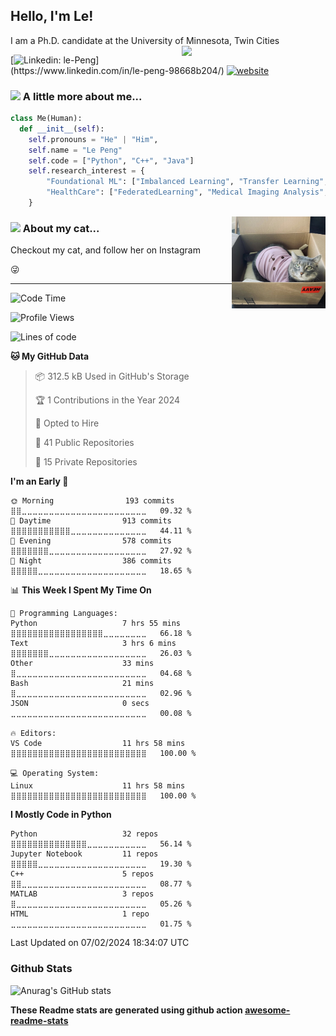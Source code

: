 ## Hello, I'm Le! 
I am a Ph.D. candidate at the University of Minnesota, Twin Cities
</a><img align='right' src="https://media.giphy.com/media/WUlplcMpOCEmTGBtBW/giphy.gif" width="230"> 
</em></p>

[![Linkedin: le-Peng](https://img.shields.io/badge/-lepeng-blue?style=flat-square&logo=Linkedin&logoColor=white&link=[https://www.linkedin.com/in/anmol-p-singh/](https://www.linkedin.com/in/le-peng-98668b204/))](https://www.linkedin.com/in/le-peng-98668b204/)
[![website](https://img.shields.io/badge/Website-46a2f1.svg?&style=flat-square&logo=Google-Chrome&logoColor=white&link=https://anmolsingh.me/)](https://pl97.github.io/)



### <img src="https://media4.giphy.com/media/Dk57URqjqjHjNGHeMV/giphy.gif?cid=ecf05e47aimyszq9l3l6f697zbir65pd1escz3qdzjav4n87&rid=giphy.gif&ct=g" width="50"/> A little more about me...  

```python
class Me(Human):
  def __init__(self):
    self.pronouns = "He" | "Him",
    self.name = "Le Peng"
    self.code = ["Python", "C++", "Java"]
    self.research_interest = {
        "Foundational ML": ["Imbalanced Learning", "Transfer Learning", "Doman Adaptation"],
        "HealthCare": ["FederatedLearning", "Medical Imaging Analysis", "Natural Language Processing"]
    }
```
<img align='right' src="pang.jpeg" width="150">

### <a href="https://www.instagram.com/zuipang_pangzi/?hl=en"><img src="https://media.giphy.com/media/VgCDAzcKvsR6OM0uWg/giphy.gif" width="50"></a>  About my cat...
Checkout my cat, and follow her on Instagram 


:stuck_out_tongue_winking_eye:  [![<i class="fa fa-instagram" aria-hidden="true"></i>](https://img.shields.io/badge/Instagram-E4405F?style=for-the-badge&logo=instagram&logoColor=white)](https://www.instagram.com/zuipang_pangzi/?hl=en)








---
<!--START_SECTION:waka-->
![Code Time](http://img.shields.io/badge/Code%20Time-832%20hrs%2042%20mins-blue)

![Profile Views](http://img.shields.io/badge/Profile%20Views-0-blue)

![Lines of code](https://img.shields.io/badge/From%20Hello%20World%20I%27ve%20Written-14.1%20million%20lines%20of%20code-blue)

**🐱 My GitHub Data** 

> 📦 312.5 kB Used in GitHub's Storage 
 > 
> 🏆 1 Contributions in the Year 2024
 > 
> 💼 Opted to Hire
 > 
> 📜 41 Public Repositories 
 > 
> 🔑 15 Private Repositories 
 > 
**I'm an Early 🐤** 

```text
🌞 Morning                193 commits         ⣿⣿⣀⣀⣀⣀⣀⣀⣀⣀⣀⣀⣀⣀⣀⣀⣀⣀⣀⣀⣀⣀⣀⣀⣀   09.32 % 
🌆 Daytime                913 commits         ⣿⣿⣿⣿⣿⣿⣿⣿⣿⣿⣿⣀⣀⣀⣀⣀⣀⣀⣀⣀⣀⣀⣀⣀⣀   44.11 % 
🌃 Evening                578 commits         ⣿⣿⣿⣿⣿⣿⣿⣀⣀⣀⣀⣀⣀⣀⣀⣀⣀⣀⣀⣀⣀⣀⣀⣀⣀   27.92 % 
🌙 Night                  386 commits         ⣿⣿⣿⣿⣿⣀⣀⣀⣀⣀⣀⣀⣀⣀⣀⣀⣀⣀⣀⣀⣀⣀⣀⣀⣀   18.65 % 
```


📊 **This Week I Spent My Time On** 

```text
💬 Programming Languages: 
Python                   7 hrs 55 mins       ⣿⣿⣿⣿⣿⣿⣿⣿⣿⣿⣿⣿⣿⣿⣿⣿⣿⣀⣀⣀⣀⣀⣀⣀⣀   66.18 % 
Text                     3 hrs 6 mins        ⣿⣿⣿⣿⣿⣿⣿⣀⣀⣀⣀⣀⣀⣀⣀⣀⣀⣀⣀⣀⣀⣀⣀⣀⣀   26.03 % 
Other                    33 mins             ⣿⣀⣀⣀⣀⣀⣀⣀⣀⣀⣀⣀⣀⣀⣀⣀⣀⣀⣀⣀⣀⣀⣀⣀⣀   04.68 % 
Bash                     21 mins             ⣿⣀⣀⣀⣀⣀⣀⣀⣀⣀⣀⣀⣀⣀⣀⣀⣀⣀⣀⣀⣀⣀⣀⣀⣀   02.96 % 
JSON                     0 secs              ⣀⣀⣀⣀⣀⣀⣀⣀⣀⣀⣀⣀⣀⣀⣀⣀⣀⣀⣀⣀⣀⣀⣀⣀⣀   00.08 % 

🔥 Editors: 
VS Code                  11 hrs 58 mins      ⣿⣿⣿⣿⣿⣿⣿⣿⣿⣿⣿⣿⣿⣿⣿⣿⣿⣿⣿⣿⣿⣿⣿⣿⣿   100.00 % 

💻 Operating System: 
Linux                    11 hrs 58 mins      ⣿⣿⣿⣿⣿⣿⣿⣿⣿⣿⣿⣿⣿⣿⣿⣿⣿⣿⣿⣿⣿⣿⣿⣿⣿   100.00 % 
```

**I Mostly Code in Python** 

```text
Python                   32 repos            ⣿⣿⣿⣿⣿⣿⣿⣿⣿⣿⣿⣿⣿⣿⣀⣀⣀⣀⣀⣀⣀⣀⣀⣀⣀   56.14 % 
Jupyter Notebook         11 repos            ⣿⣿⣿⣿⣿⣀⣀⣀⣀⣀⣀⣀⣀⣀⣀⣀⣀⣀⣀⣀⣀⣀⣀⣀⣀   19.30 % 
C++                      5 repos             ⣿⣿⣀⣀⣀⣀⣀⣀⣀⣀⣀⣀⣀⣀⣀⣀⣀⣀⣀⣀⣀⣀⣀⣀⣀   08.77 % 
MATLAB                   3 repos             ⣿⣀⣀⣀⣀⣀⣀⣀⣀⣀⣀⣀⣀⣀⣀⣀⣀⣀⣀⣀⣀⣀⣀⣀⣀   05.26 % 
HTML                     1 repo              ⣀⣀⣀⣀⣀⣀⣀⣀⣀⣀⣀⣀⣀⣀⣀⣀⣀⣀⣀⣀⣀⣀⣀⣀⣀   01.75 % 
```




 Last Updated on 07/02/2024 18:34:07 UTC
<!--END_SECTION:waka-->

### Github Stats
![Anurag's GitHub stats](https://github-readme-stats.vercel.app/api?username=PL97&show_icons=true&theme=radical)

**These Readme stats are generated using github action [awesome-readme-stats](https://github.com/anmol098/waka-readme-stats)**
